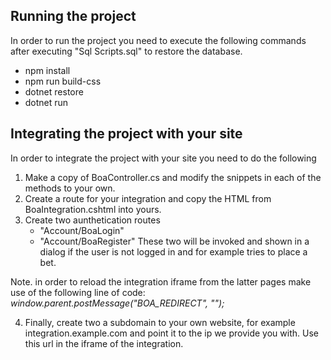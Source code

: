 ## Running the project
In order to run the project you need to execute the following commands after executing "Sql Scripts.sql" to restore the database.

- npm install
- npm run build-css
- dotnet restore
- dotnet run

## Integrating the project with your site
In order to integrate the project with your site you need to do the following

1. Make a copy of BoaController.cs and modify the snippets in each of the methods to your own.
2. Create a route for your integration and copy the HTML from BoaIntegration.cshtml into yours.
3. Create two aunthetication routes
	- "Account/BoaLogin"
	- "Account/BoaRegister"
These two will be invoked and shown in a dialog if the user is not logged in and for example tries to place a bet.

Note. in order to reload the integration iframe from the latter pages make use of the following line of code:
	*window.parent.postMessage("BOA_REDIRECT", "");*

4. Finally, create two a subdomain to your own website, for example integration.example.com and point it to the ip we provide you with. Use this url in the iframe of the integration.

